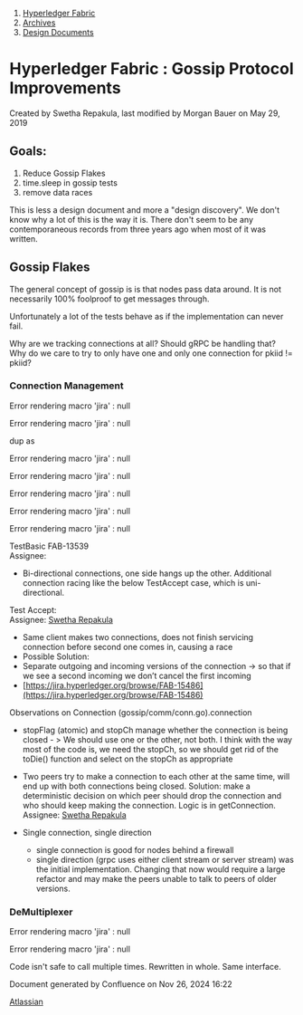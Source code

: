 1. [Hyperledger Fabric](index.html)
2. [Archives](Archives_22840389.html)
3. [Design Documents](Design-Documents_22840393.html)

# Hyperledger Fabric : Gossip Protocol Improvements

Created by Swetha Repakula, last modified by Morgan Bauer on May 29, 2019

## Goals:

1. Reduce Gossip Flakes
2. time.sleep in gossip tests
3. remove data races

This is less a design document and more a "design discovery". We don't know why a lot of this is the way it is. There don't seem to be any contemporaneous records from three years ago when most of it was written.

## Gossip Flakes

The general concept of gossip is is that nodes pass data around. It is not necessarily 100% foolproof to get messages through.

Unfortunately a lot of the tests behave as if the implementation can never fail.

Why are we tracking connections at all? Should gRPC be handling that? Why do we care to try to only have one and only one connection for pkiid != pkiid?

### Connection Management

Error rendering macro 'jira' : null

Error rendering macro 'jira' : null

dup as 

Error rendering macro 'jira' : null

Error rendering macro 'jira' : null

Error rendering macro 'jira' : null

Error rendering macro 'jira' : null

Error rendering macro 'jira' : null

TestBasic FAB-13539  
Assignee:

- Bi-directional connections, one side hangs up the other. Additional connection racing like the below TestAccept case, which is uni-directional.
  

Test Accept:  
Assignee: [Swetha Repakula](https://lf-hyperledger.atlassian.net/wiki/people/712020:503b5691-8e92-4d2d-83d3-e9e74d296436?ref=confluence)

- Same client makes two connections, does not finish servicing connection before second one comes in, causing a race
- Possible Solution:
- Separate outgoing and incoming versions of the connection -&gt; so that if we see a second incoming we don’t cancel the first incoming
- [https://jira.hyperledger.org/browse/FAB-15486](https://jira.hyperledger.org/browse/FAB-15486)

Observations on Connection (gossip/comm/conn.go).connection

- stopFlag (atomic) and stopCh manage whether the connection is being closed - &gt; We should use one or the other, not both. I think with the way most of the code is, we need the stopCh, so we should get rid of the toDie() function and select on the stopCh as appropriate
- Two peers try to make a connection to each other at the same time, will end up with both connections being closed. Solution: make a deterministic decision on which peer should drop the connection and who should keep making the connection. Logic is in getConnection. Assignee: [Swetha Repakula](https://lf-hyperledger.atlassian.net/wiki/people/712020:503b5691-8e92-4d2d-83d3-e9e74d296436?ref=confluence)
- Single connection, single direction
  
  - single connection is good for nodes behind a firewall
  - single direction (grpc uses either client stream or server stream) was the initial implementation. Changing that now would require a large refactor and may make the peers unable to talk to peers of older versions.

### DeMultiplexer

Error rendering macro 'jira' : null

Error rendering macro 'jira' : null

Code isn't safe to call multiple times. Rewritten in whole. Same interface.

Document generated by Confluence on Nov 26, 2024 16:22

[Atlassian](http://www.atlassian.com/)
